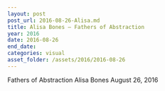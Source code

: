 ```yaml
---
layout: post
post_url: 2016-08-26-Alisa.md
title: Alisa Bones – Fathers of Abstraction
year: 2016
date: 2016-08-26
end_date: 
categories: visual
asset_folder: /assets/2016/2016-08-26
---
```

Fathers of Abstraction
Alisa Bones
August 26, 2016